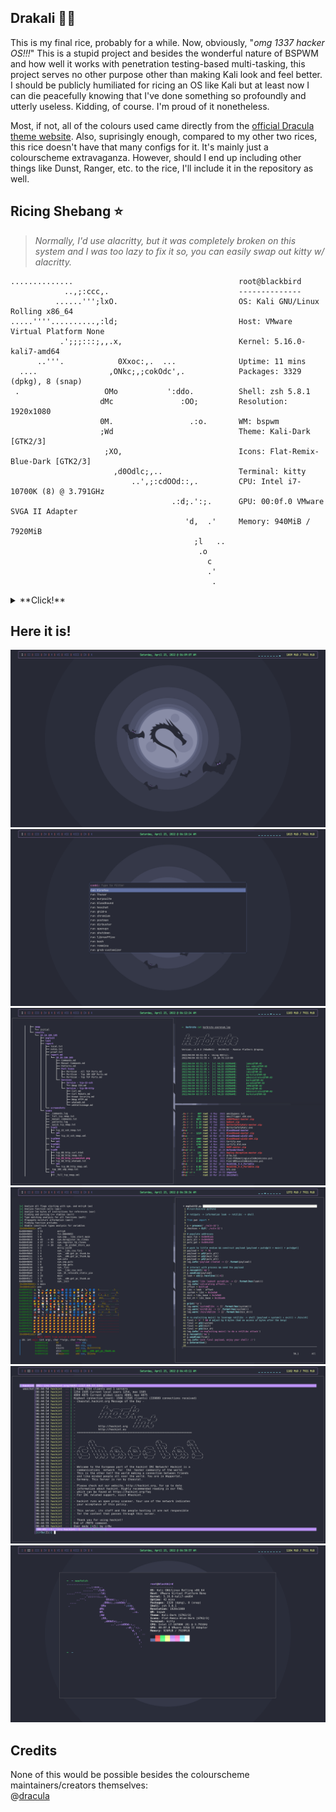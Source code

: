 ## Drakali 🧛🐲
This is my final rice, probably for a while. Now, obviously, "_omg 1337 hacker OS!!!_"
This is a stupid project and besides the wonderful nature of BSPWM and how well it works with penetration testing-based multi-tasking, this project serves no other purpose other than making Kali look and feel better. I should be publicly humiliated for ricing an OS like Kali but at least now I can die peacefully knowing that I've done something so profoundly and utterly useless. Kidding, of course. I'm proud of it nonetheless.

Most, if not, all of the colours used came directly from the [official Dracula theme website](https://draculatheme.com/). Also, suprisingly enough, compared to my other two rices, this rice doesn't have that many configs for it. It's mainly just a colourscheme extravaganza. However, should I end up including other things like Dunst, Ranger, etc. to the rice, I'll include it in the repository as well.


## Ricing Shebang ⭐
>_Normally, I'd use alacritty, but it was completely broken on this system and I was too lazy to fix it so, you can easily swap out kitty w/ alacritty._

```
..............                                     root@blackbird
            ..,;:ccc,.                             --------------
          ......''';lxO.                           OS: Kali GNU/Linux Rolling x86_64
.....''''..........,:ld;                           Host: VMware Virtual Platform None
           .';;;:::;,,.x,                          Kernel: 5.16.0-kali7-amd64
      ..'''.            0Xxoc:,.  ...              Uptime: 11 mins
  ....                ,ONkc;,;cokOdc',.            Packages: 3329 (dpkg), 8 (snap)
 .                   OMo           ':ddo.          Shell: zsh 5.8.1
                    dMc               :OO;         Resolution: 1920x1080
                    0M.                 .:o.       WM: bspwm
                    ;Wd                            Theme: Kali-Dark [GTK2/3]
                     ;XO,                          Icons: Flat-Remix-Blue-Dark [GTK2/3]
                       ,d0Odlc;,..                 Terminal: kitty
                           ..',;:cdOOd::,.         CPU: Intel i7-10700K (8) @ 3.791GHz
                                    .:d;.':;.      GPU: 00:0f.0 VMware SVGA II Adapter
                                       'd,  .'     Memory: 940MiB / 7920MiB
                                         ;l   ..
                                          .o
                                            c
                                            .'
                                             .
```
<details>
  <summary>**Click!**</summary>
  
  ## Setup 🖥️ 
     * OS: KALI
     * WM: BSPWM
     * SHELL: ZSH
     * TERMINAL: KITTY
     * LAUNCHER: ROFI
     * EDITOR: NEOVIM
</details>

## Here it is! 
![alt text](/screenshots/bare.png)
![alt text](/screenshots/rofi.png)
![alt text](/screenshots/ad.png)
![alt text](/screenshots/binexp.png)
![alt text](/screenshots/irc.png)
![alt text](/screenshots/neofetch.png)

## Credits
None of this would be possible besides the colourscheme maintainers/creators themselves:</br>
@[dracula](https://github.com/dracula)
